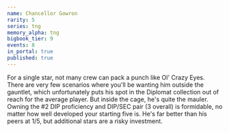 ```yaml
---
name: Chancellor Gowron
rarity: 5
series: tng
memory_alpha: tng
bigbook_tier: 9
events: 8
in_portal: true
published: true
---
```


For a single star, not many crew can pack a punch like Ol' Crazy Eyes. There are very few scenarios where you'll be wanting him outside the gauntlet, which unfortunately puts his spot in the Diplomat collection out of reach for the average player. But inside the cage, he's quite the mauler. Owning the #2 DIP proficiency and DIP/SEC pair (3 overall) is formidable, no matter how well developed your starting five is. He's far better than his peers at 1/5, but additional stars are a risky investment.
